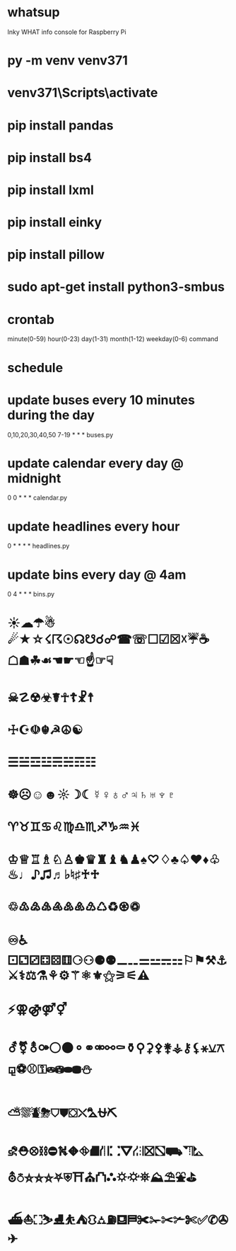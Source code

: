 # whatsup
Inky WHAT info console for Raspberry Pi

# py -m venv venv371
# venv371\Scripts\activate
# pip install pandas
# pip install bs4
# pip install lxml
# pip install einky
# pip install pillow
# sudo apt-get install python3-smbus

# crontab
minute(0-59) hour(0-23) day(1-31) month(1-12) weekday(0-6) command

# schedule
# update buses every 10 minutes during the day
0,10,20,30,40,50 7-19 * * * buses.py
# update calendar every day @ midnight
0 0 * * * calendar.py
# update headlines every hour
0 * * * * headlines.py
# update bins every day @ 4am
0 4 * * * bins.py




# ☀☁☂☃☄★☆☇☈☉☊☋☌☍☎☏☐☑☒☓☔☕☖☗☘☙☚☛☜☝☞☟
# ☠☡☢☣☤☥☦☧☨
# ☩☪☫☬☭☮☯
# ☰☱☲☳☴☵☶☷
# ☸☹☺☻☼☽☾☿♀♁♂♃♄♅♆♇
# ♈♉♊♋♌♍♎♏♐♑♒♓
# ♔♕♖♗♘♙♚♛♜♝♞♟♠♡♢♣♤♥♦♧♨♩♪♫♬♭♮♯♰♱
# ♲♳♴♵♶♷♸♹♺♻♼♽
# ♾♿⚀⚁⚂⚃⚄⚅⚆⚇⚈⚉⚊⚋⚌⚍⚎⚏⚐⚑⚒⚓⚔⚕⚖⚗⚘⚙⚚⚛⚜⚝⚞⚟⚠
# ⚡⚢⚣⚤⚥
# ⚦⚧⚨⚩⚪⚫⚬⚭⚮⚯⚰⚱⚲⚳⚴⚵⚶⚷⚸⚹⚺⚻⚼⚽⚾⚿⛀⛁⛂⛃⛄
# ⛅⛆⛇⛈⛉⛊⛋⛌⛍⛎⛏
# ⛐⛑⛒⛓⛔⛕⛖⛗⛘⛙⛚⛛⛜⛝⛞⛟⛠⛡⛢⛣⛤⛥⛦⛧⛨⛩⛪⛫⛬⛭⛮⛯⛰⛱⛲⛳
# ⛴⛵⛶⛷⛸⛹⛺⛻⛼⛽⛾⛿✀✁✂✃✄✅✆✇✈
